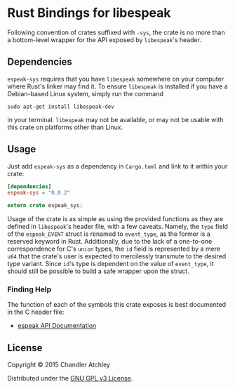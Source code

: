 # Rust Bindings for libespeak

Following convention of crates suffixed with `-sys`, the crate is no more than a bottom-level wrapper for the API
exposed by `libespeak`'s header.

## Dependencies
`espeak-sys` requires that you have `libespeak` somewhere on your computer where Rust's linker may find it.
To ensure `libespeak` is installed if you have a Debian-based Linux system, simply run the command

```
sudo apt-get install libespeak-dev
```

in your terminal.
`libespeak` may not be available, or may not be usable with this crate on platforms other than Linux.

## Usage
Just add `espeak-sys` as a dependency in `Cargo.toml` and link to it within your crate:

```toml
[dependencies]
espeak-sys = "0.0.2"
```

```rust
extern crate espeak_sys;
```

Usage of the crate is as simple as using the provided functions as they are defined in `libespeak`'s header file, with a few caveats.
Namely, the `type` field of the `espeak_EVENT` struct is renamed to `event_type`, as the former is a reserved keyword in Rust.
Additionally, due to the lack of a one-to-one correspondence for C's `union` types, the `id` field is represented by a mere `u64`
that the crate's user is expected to mercilessly transmute to the desired type variant.
Since `id`'s type is dependent on the value of `event_type`, it should still be possible to build a safe wrapper upon the struct.

### Finding Help
The function of each of the symbols this crate exposes is best documented in the C header file:

* [espeak API Documentation](http://espeak.sourceforge.net/speak_lib.h)

## License
Copyright © 2015 Chandler Atchley

Distributed under the [GNU GPL v3 License](LICENSE).

